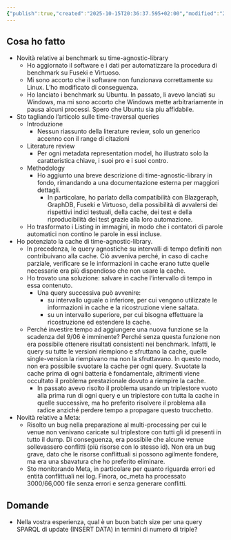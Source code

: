 ```yaml
---
{"publish":true,"created":"2025-10-15T20:36:37.595+02:00","modified":"2025-10-15T19:36:50.000+02:00","cssclasses":""}
---
```



## Cosa ho fatto

- Novità relative ai benchmark su time-agnostic-library
    - Ho aggiornato il software e i dati per automatizzare la procedura di benchmark su Fuseki e Virtuoso.
    - Mi sono accorto che il software non funzionava correttamente su Linux. L’ho modificato di conseguenza.
    - Ho lanciato i benchmark su Ubuntu. In passato, li avevo lanciati su Windows, ma mi sono accorto che Windows mette arbitrariamente in pausa alcuni processi. Spero che Ubuntu sia piu affidabile.
- Sto tagliando l’articolo sulle time-traversal queries
    - Introduzione
        - Nessun riassunto della literature review, solo un generico accenno con il range di citazioni
    - Literature review
        - Per ogni metadata representation model, ho illustrato solo la caratteristica chiave, i suoi pro e i suoi contro.
    - Methodology
        - Ho aggiunto una breve descrizione di time-agnostic-library in fondo, rimandando a una documentazione esterna per maggiori dettagli.
            - In particolare, ho parlato della compatibilità con Blazgeraph, GraphDB, Fuseki e Virtuoso, della possibilità di avvalersi dei rispettivi indici testuali, della cache, dei test e della riproducibilità dei test grazie alla loro automazione.
    - Ho trasformato i Listing in immagini, in modo che i contatori di parole automatici non contino le parole in essi incluse.
- Ho potenziato la cache di time-agnostic-library.
    - In precedenza, le query agnostiche su intervalli di tempo definiti non contribuivano alla cache. Ciò avveniva perché, in caso di cache parziale, verificare se le informazioni in cache erano tutte quelle necessarie era più dispendioso che non usare la cache.
    - Ho trovato una soluzione: salvare in cache l’intervallo di tempo in essa contenuto.
        - Una query successiva può avvenire:
            - su intervallo uguale o inferiore, per cui vengono utilizzate le informazioni in cache e la ricostruzione viene saltata.
            - su un intervallo superiore, per cui bisogna effettuare la ricostruzione ed estendere la cache.
    - Perché investire tempo ad aggiungere una nuova funzione se la scadenza del 9/06 è imminente? Perché senza questa funzione non era possibile ottenere risultati consistenti nei benchmark. Infatti, le query su tutte le versioni riempiono e sfruttano la cache, quelle single-version la riempivano ma non la sfruttavano. In questo modo, non era possibile svuotare la cache per ogni query. Svuotate la cache prima di ogni batteria è fondamentale, altrimenti viene occultato il problema prestazionale dovuto a riempire la cache.
        - In passato avevo risolto il problema usando un triplestore vuoto alla prima run di ogni query e un triplestore con tutta la cache in quelle successive, ma ho preferito risolvere il problema alla radice anziché perdere tempo a propagare questo trucchetto.
- Novità relative a Meta:
    - Risolto un bug nella preparazione al multi-processing per cui le venue non venivano caricate sul triplestore con tutti gli id presenti in tutto il dump. Di conseguenza, era possibile che alcune venue sollevassero conflitti (più risorse con lo stesso id). Non era un bug grave, dato che le risorse conflittuali si possono agilmente fondere, ma era una sbavatura che ho preferito eliminare.
    - Sto monitorando Meta, in particolare per quanto riguarda errori ed entità conflittuali nei log. Finora, oc_meta ha processato 3000/66,000 file senza errori e senza generare conflitti.

## Domande

- Nella vostra esperienza, qual è un buon batch size per una query SPARQL di update (INSERT DATA) in termini di numero di triple?